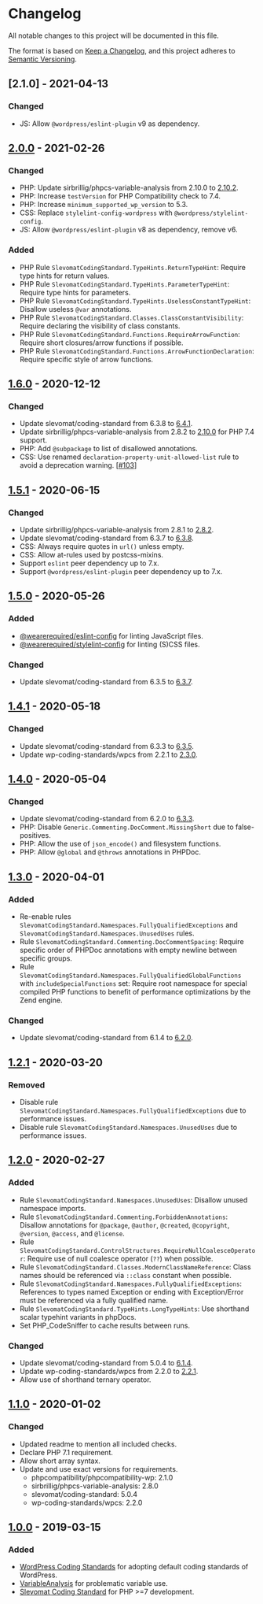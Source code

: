 # Changelog
All notable changes to this project will be documented in this file.

The format is based on [Keep a Changelog](https://keepachangelog.com/en/1.0.0/),
and this project adheres to [Semantic Versioning](https://semver.org/spec/v2.0.0.html).

## [2.1.0] - 2021-04-13

### Changed
* JS: Allow `@wordpress/eslint-plugin` v9 as dependency.

## [2.0.0] - 2021-02-26

### Changed
* PHP: Update sirbrillig/phpcs-variable-analysis from 2.10.0 to [2.10.2](https://github.com/sirbrillig/phpcs-variable-analysis/releases/tag/v2.10.2).
* PHP: Increase `testVersion` for PHP Compatibility check to 7.4.
* PHP: Increase `minimum_supported_wp_version` to 5.3.
* CSS: Replace `stylelint-config-wordpress` with `@wordpress/stylelint-config`.
* JS: Allow `@wordpress/eslint-plugin` v8 as dependency, remove v6.

### Added
* PHP Rule `SlevomatCodingStandard.TypeHints.ReturnTypeHint`: Require type hints for return values.
* PHP Rule `SlevomatCodingStandard.TypeHints.ParameterTypeHint`: Require type hints for parameters.
* PHP Rule `SlevomatCodingStandard.TypeHints.UselessConstantTypeHint`: Disallow useless `@var` annotations.
* PHP Rule `SlevomatCodingStandard.Classes.ClassConstantVisibility`: Require declaring the visibility of class constants.
* PHP Rule `SlevomatCodingStandard.Functions.RequireArrowFunction`: Require short closures/arrow functions if possible.
* PHP Rule `SlevomatCodingStandard.Functions.ArrowFunctionDeclaration`: Require specific style of arrow functions.

## [1.6.0] - 2020-12-12

### Changed
* Update slevomat/coding-standard from 6.3.8 to [6.4.1](https://github.com/slevomat/coding-standard/releases/tag/6.4.1).
* Update sirbrillig/phpcs-variable-analysis from 2.8.2 to [2.10.0](https://github.com/sirbrillig/phpcs-variable-analysis/releases/tag/v2.10.0) for PHP 7.4 support.
* PHP: Add `@subpackage` to list of disallowed annotations.
* CSS: Use renamed `declaration-property-unit-allowed-list` rule to avoid a deprecation warning. [[#103](https://github.com/wearerequired/coding-standards/issues/103)]

## [1.5.1] - 2020-06-15

### Changed
* Update sirbrillig/phpcs-variable-analysis from 2.8.1 to [2.8.2](https://github.com/sirbrillig/phpcs-variable-analysis/releases/tag/v2.8.2).
* Update slevomat/coding-standard from 6.3.7 to [6.3.8](https://github.com/slevomat/coding-standard/releases/tag/6.3.8).
* CSS: Always require quotes in `url()` unless empty.
* CSS: Allow at-rules used by postcss-mixins.
* Support `eslint` peer dependency up to 7.x.
* Support `@wordpress/eslint-plugin` peer dependency up to 7.x.

## [1.5.0] - 2020-05-26

### Added
* [@wearerequired/eslint-config](https://www.npmjs.com/package/@wearerequired/eslint-config) for linting JavaScript files.
* [@wearerequired/stylelint-config](https://www.npmjs.com/package/@wearerequired/stylelint-config) for linting (S)CSS files.

### Changed
* Update slevomat/coding-standard from 6.3.5 to [6.3.7](https://github.com/slevomat/coding-standard/releases/tag/6.3.7).

## [1.4.1] - 2020-05-18

### Changed
* Update slevomat/coding-standard from 6.3.3 to [6.3.5](https://github.com/slevomat/coding-standard/releases/tag/6.3.5).
* Update wp-coding-standards/wpcs from 2.2.1 to [2.3.0](https://github.com/wordpress/wordpress-coding-standards/releases/tag/2.3.0).

## [1.4.0] - 2020-05-04

### Changed
* Update slevomat/coding-standard from 6.2.0 to [6.3.3](https://github.com/slevomat/coding-standard/releases/tag/6.3.3).
* PHP: Disable `Generic.Commenting.DocComment.MissingShort` due to false-positives.
* PHP: Allow the use of `json_encode()` and filesystem functions.
* PHP: Allow `@global` and `@throws` annotations in PHPDoc.

## [1.3.0] - 2020-04-01

### Added
* Re-enable rules `SlevomatCodingStandard.Namespaces.FullyQualifiedExceptions` and `SlevomatCodingStandard.Namespaces.UnusedUses` rules.
* Rule `SlevomatCodingStandard.Commenting.DocCommentSpacing`: Require specific order of PHPDoc annotations with empty newline between specific groups.
* Rule `SlevomatCodingStandard.Namespaces.FullyQualifiedGlobalFunctions`  with `includeSpecialFunctions` set: Require root namespace for special compiled PHP functions to benefit of  performance optimizations by the Zend engine.

### Changed
* Update slevomat/coding-standard from 6.1.4 to [6.2.0](https://github.com/slevomat/coding-standard/releases/tag/6.2.0).

## [1.2.1] - 2020-03-20

### Removed
* Disable rule `SlevomatCodingStandard.Namespaces.FullyQualifiedExceptions` due to performance issues.
* Disable rule `SlevomatCodingStandard.Namespaces.UnusedUses` due to performance issues.

## [1.2.0] - 2020-02-27

### Added
* Rule `SlevomatCodingStandard.Namespaces.UnusedUses`: Disallow unused namespace imports.
* Rule `SlevomatCodingStandard.Commenting.ForbiddenAnnotations`: Disallow annotations for `@package`, `@author`, `@created`, `@copyright`, `@version`, `@access`, and `@license`.
* Rule `SlevomatCodingStandard.ControlStructures.RequireNullCoalesceOperator`: Require use of null coalesce operator (`??`) when possible.
* Rule `SlevomatCodingStandard.Classes.ModernClassNameReference`: Class names should be referenced via `::class` constant when possible.
* Rule `SlevomatCodingStandard.Namespaces.FullyQualifiedExceptions`: References to types named Exception or ending with Exception/Error must be referenced via a fully qualified name.
* Rule `SlevomatCodingStandard.TypeHints.LongTypeHints`: Use shorthand scalar typehint variants in phpDocs.
* Set PHP_CodeSniffer to cache results between runs.

### Changed
* Update slevomat/coding-standard from 5.0.4 to [6.1.4](https://github.com/slevomat/coding-standard/releases/tag/6.1.4).
* Update wp-coding-standards/wpcs from 2.2.0 to [2.2.1](https://github.com/WordPress/WordPress-Coding-Standards/releases/tag/2.2.1).
* Allow use of shorthand ternary operator.

## [1.1.0] - 2020-01-02

### Changed
* Updated readme to mention all included checks.
* Declare PHP 7.1 requirement.
* Allow short array syntax.
* Update and use exact versions for requirements.
  * phpcompatibility/phpcompatibility-wp: 2.1.0
  * sirbrillig/phpcs-variable-analysis: 2.8.0
  * slevomat/coding-standard: 5.0.4
  * wp-coding-standards/wpcs: 2.2.0

## [1.0.0] - 2019-03-15

### Added
* [WordPress Coding Standards](https://github.com/WordPress-Coding-Standards/WordPress-Coding-Standards) for adopting default coding standards of WordPress.
* [VariableAnalysis](https://github.com/sirbrillig/phpcs-variable-analysis) for problematic variable use.
* [Slevomat Coding Standard](https://github.com/slevomat/coding-standard) for PHP >=7 development.

[Unreleased]: https://github.com/wearerequired/coding-standards/compare/2.0.0...HEAD
[2.0.0]: https://github.com/wearerequired/coding-standards/compare/1.6.0...2.0.0
[1.6.0]: https://github.com/wearerequired/coding-standards/compare/1.5.1...1.6.0
[1.5.1]: https://github.com/wearerequired/coding-standards/compare/1.5.0...1.5.1
[1.5.0]: https://github.com/wearerequired/coding-standards/compare/1.4.1...1.5.0
[1.4.1]: https://github.com/wearerequired/coding-standards/compare/1.4.0...1.4.1
[1.4.0]: https://github.com/wearerequired/coding-standards/compare/1.3.0...1.4.0
[1.3.0]: https://github.com/wearerequired/coding-standards/compare/1.2.1...1.3.0
[1.2.1]: https://github.com/wearerequired/coding-standards/compare/1.2.0...1.2.1
[1.2.0]: https://github.com/wearerequired/coding-standards/compare/1.1.0...1.2.0
[1.1.0]: https://github.com/wearerequired/coding-standards/compare/1.0.0...1.1.0
[1.0.0]: https://github.com/wearerequired/coding-standards/compare/4c576a1...1.0.0
